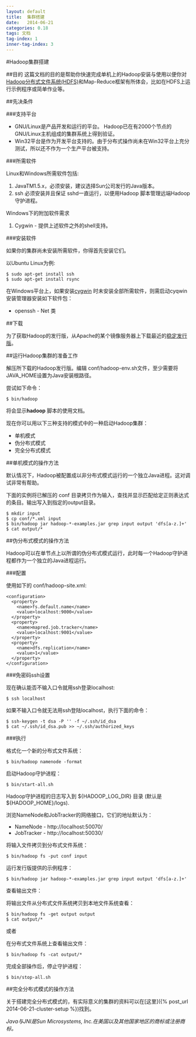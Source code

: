 ```yaml
---
layout: default
title:  集群搭建
date:   2014-06-21
categories: 0.18
tags: 文档
tag-index: 1
inner-tag-index: 3
---
```


#Hadoop集群搭建

##目的
这篇文档的目的是帮助你快速完成单机上的Hadoop安装与使用以便你对[Hadoop分布式文件系统(HDFS)]()和Map-Reduce框架有所体会，比如在HDFS上运行示例程序或简单作业等。

##先决条件

###支持平台

* GNU/Linux是产品开发和运行的平台。 Hadoop已在有2000个节点的GNU/Linux主机组成的集群系统上得到验证。
* Win32平台是作为开发平台支持的。由于分布式操作尚未在Win32平台上充分测试，所以还不作为一个生产平台被支持。

###所需软件

Linux和Windows所需软件包括:

1. JavaTM1.5.x，必须安装，建议选择Sun公司发行的Java版本。
2. ssh 必须安装并且保证 sshd一直运行，以便用Hadoop 脚本管理远端Hadoop守护进程。

Windows下的附加软件需求

1. Cygwin - 提供上述软件之外的shell支持。

###安装软件

如果你的集群尚未安装所需软件，你得首先安装它们。

以Ubuntu Linux为例:

	$ sudo apt-get install ssh 
	$ sudo apt-get install rsync

在Windows平台上，如果安装[cygwin](http://www.cygwin.com/) 时未安装全部所需软件，则需启动cyqwin安装管理器安装如下软件包：

* openssh - Net 类

##下载

为了获取Hadoop的发行版，从Apache的某个镜像服务器上下载最近的[稳定发行版](http://hadoop.apache.org/releases.html)。

##运行Hadoop集群的准备工作

解压所下载的Hadoop发行版。编辑 conf/hadoop-env.sh文件，至少需要将JAVA_HOME设置为Java安装根路径。

尝试如下命令：

	$ bin/hadoop 

将会显示**hadoop** 脚本的使用文档。

现在你可以用以下三种支持的模式中的一种启动Hadoop集群：

* 单机模式
* 伪分布式模式
* 完全分布式模式

##单机模式的操作方法

默认情况下，Hadoop被配置成以非分布式模式运行的一个独立Java进程。这对调试非常有帮助。

下面的实例将已解压的 conf 目录拷贝作为输入，查找并显示匹配给定正则表达式的条目。输出写入到指定的output目录。

	$ mkdir input 
	$ cp conf/*.xml input 
	$ bin/hadoop jar hadoop-*-examples.jar grep input output 'dfs[a-z.]+' 
	$ cat output/*

##伪分布式模式的操作方法

Hadoop可以在单节点上以所谓的伪分布式模式运行，此时每一个Hadoop守护进程都作为一个独立的Java进程运行。

###配置

使用如下的 conf/hadoop-site.xml:

	<configuration>
	  <property>
		<name>fs.default.name</name>
		<value>localhost:9000</value>
	  </property>
	  <property>
		<name>mapred.job.tracker</name>
		<value>localhost:9001</value>
	  </property>
	  <property>
		<name>dfs.replication</name>
		<value>1</value>
	  </property>
	</configuration>

###免密码ssh设置

现在确认能否不输入口令就用ssh登录localhost:

	$ ssh localhost

如果不输入口令就无法用ssh登陆localhost，执行下面的命令：

	$ ssh-keygen -t dsa -P '' -f ~/.ssh/id_dsa 
	$ cat ~/.ssh/id_dsa.pub >> ~/.ssh/authorized_keys

###执行

格式化一个新的分布式文件系统：

	$ bin/hadoop namenode -format

启动Hadoop守护进程：

	$ bin/start-all.sh

Hadoop守护进程的日志写入到 ${HADOOP_LOG_DIR} 目录 (默认是 ${HADOOP_HOME}/logs).

浏览NameNode和JobTracker的网络接口，它们的地址默认为：

* NameNode - http://localhost:50070/
* JobTracker - http://localhost:50030/

将输入文件拷贝到分布式文件系统：

	$ bin/hadoop fs -put conf input

运行发行版提供的示例程序：

	$ bin/hadoop jar hadoop-*-examples.jar grep input output 'dfs[a-z.]+'

查看输出文件：

将输出文件从分布式文件系统拷贝到本地文件系统查看：

	$ bin/hadoop fs -get output output 
	$ cat output/*

或者

在分布式文件系统上查看输出文件：

	$ bin/hadoop fs -cat output/*

完成全部操作后，停止守护进程：

	$ bin/stop-all.sh

##完全分布式模式的操作方法

关于搭建完全分布式模式的，有实际意义的集群的资料可以在[这里]({% post_url 2014-06-21-cluster-setup %})找到。

*Java与JNI是Sun Microsystems, Inc.在美国以及其他国家地区的商标或注册商标。*